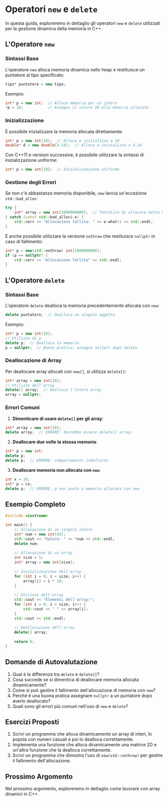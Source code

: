 # Operatori `new` e `delete`

In questa guida, esploreremo in dettaglio gli operatori `new` e `delete` utilizzati per la gestione dinamica della memoria in C++.

## L'Operatore `new`

### Sintassi Base

L'operatore `new` alloca memoria dinamica nello heap e restituisce un puntatore al tipo specificato:

```cpp
tipo* puntatore = new tipo;
```

Esempio:

```cpp
int* p = new int;  // Alloca memoria per un intero
*p = 10;           // Assegna il valore 10 alla memoria allocata
```

### Inizializzazione

È possibile inizializzare la memoria allocata direttamente:

```cpp
int* p = new int(10);  // Alloca e inizializza a 10
double* d = new double(3.14);  // Alloca e inizializza a 3.14
```

Con C++11 e versioni successive, è possibile utilizzare la sintassi di inizializzazione uniforme:

```cpp
int* p = new int{10};  // Inizializzazione uniforme
```

### Gestione degli Errori

Se non c'è abbastanza memoria disponibile, `new` lancia un'eccezione `std::bad_alloc`:

```cpp
try {
    int* array = new int[1000000000];  // Tentativo di allocare molta memoria
} catch (const std::bad_alloc& e) {
    std::cerr << "Allocazione fallita: " << e.what() << std::endl;
}
```

È anche possibile utilizzare la versione `nothrow` che restituisce `nullptr` in caso di fallimento:

```cpp
int* p = new(std::nothrow) int[1000000000];
if (p == nullptr) {
    std::cerr << "Allocazione fallita" << std::endl;
}
```

## L'Operatore `delete`

### Sintassi Base

L'operatore `delete` dealloca la memoria precedentemente allocata con `new`:

```cpp
delete puntatore;  // Dealloca un singolo oggetto
```

Esempio:

```cpp
int* p = new int(10);
// Utilizzo di p
delete p;  // Dealloca la memoria
p = nullptr;  // Buona pratica: assegna nullptr dopo delete
```

### Deallocazione di Array

Per deallocare array allocati con `new[]`, si utilizza `delete[]`:

```cpp
int* array = new int[10];
// Utilizzo dell'array
delete[] array;  // Dealloca l'intero array
array = nullptr;
```

### Errori Comuni

1. **Dimenticare di usare `delete[]` per gli array**:

```cpp
int* array = new int[10];
delete array;  // ERRORE: dovrebbe essere delete[] array;
```

2. **Deallocare due volte la stessa memoria**:

```cpp
int* p = new int;
delete p;
delete p;  // ERRORE: comportamento indefinito
```

3. **Deallocare memoria non allocata con `new`**:

```cpp
int x = 10;
int* p = &x;
delete p;  // ERRORE: p non punta a memoria allocata con new
```

## Esempio Completo

```cpp
#include <iostream>

int main() {
    // Allocazione di un singolo intero
    int* num = new int(42);
    std::cout << "Valore: " << *num << std::endl;
    delete num;
    
    // Allocazione di un array
    int size = 5;
    int* array = new int[size];
    
    // Inizializzazione dell'array
    for (int i = 0; i < size; i++) {
        array[i] = i * 10;
    }
    
    // Utilizzo dell'array
    std::cout << "Elementi dell'array:";
    for (int i = 0; i < size; i++) {
        std::cout << " " << array[i];
    }
    std::cout << std::endl;
    
    // Deallocazione dell'array
    delete[] array;
    
    return 0;
}
```

## Domande di Autovalutazione

1. Qual è la differenza tra `delete` e `delete[]`?
2. Cosa succede se si dimentica di deallocare memoria allocata dinamicamente?
3. Come si può gestire il fallimento dell'allocazione di memoria con `new`?
4. Perché è una buona pratica assegnare `nullptr` a un puntatore dopo averlo deallocato?
5. Quali sono gli errori più comuni nell'uso di `new` e `delete`?

## Esercizi Proposti

1. Scrivi un programma che alloca dinamicamente un array di interi, lo popola con numeri casuali e poi lo dealloca correttamente.
2. Implementa una funzione che alloca dinamicamente una matrice 2D e un'altra funzione che la dealloca correttamente.
3. Scrivi un programma che dimostra l'uso di `new(std::nothrow)` per gestire il fallimento dell'allocazione.

## Prossimo Argomento

Nel prossimo argomento, esploreremo in dettaglio come lavorare con array dinamici in C++.